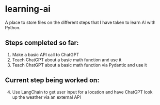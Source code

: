 # learning-ai
A place to store files on the different steps that I have taken to learn AI with Python.

## Steps completed so far:
01. Make a basic API call to ChatGPT
02. Teach ChatGPT about a basic math function and use it
03. Teach ChatGPT about a basic math function via Pydantic and use it

## Current step being worked on:
04. Use LangChain to get user input for a location and have ChatGPT look up the weather via an external API
